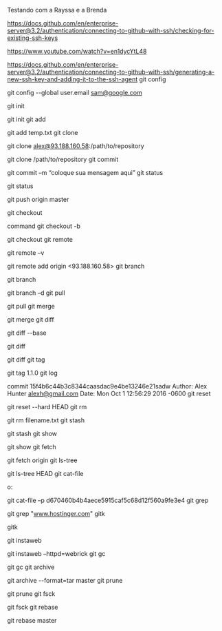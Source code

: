 Testando com a Rayssa e a Brenda
<!-- Comandos Básicos de GIT -->
<!-- configurando chave ssh no git -->

<!-- Verificando as chaves SSH existentes
Antes de gerar uma chave SSH, você pode verificar se tem alguma chave SSH existente. -->

https://docs.github.com/en/enterprise-server@3.2/authentication/connecting-to-github-with-ssh/checking-for-existing-ssh-keys

https://www.youtube.com/watch?v=en1dycYtL48

<!-- gerando chaves ssh  -->

https://docs.github.com/en/enterprise-server@3.2/authentication/connecting-to-github-with-ssh/generating-a-new-ssh-key-and-adding-it-to-the-ssh-agent
git config

<!-- Um dos comandos git mais usados ​​é o git config que pode ser usado para definir valores de configuração específicos do usuário como e-mail, algoritmo preferido para diff, nome de usuário e formato de arquivo etc. Por exemplo, o seguinte comando pode ser usado para definir o email: -->

git config --global user.email sam@google.com

git init
<!-- Este comando é usado para criar um novo repositório GIT. Uso: -->

git init
git add
<!-- O comando git add pode ser usado para adicionar arquivos ao índice. Por exemplo, o seguinte comando irá adicionar um arquivo chamado temp.txt presente no diretório local para o índice: -->

git add temp.txt
git clone
<!-- O comando git clone é usado para fins de verificação de repositório. Se o repositório estiver em um servidor remoto, use: -->

git clone alex@93.188.160.58:/path/to/repository
<!-- Por outro lado, se uma cópia de trabalho de um repositório local for criada, use: -->

git clone /path/to/repository
git commit
<!-- O comando git commit é usado para confirmar as alterações na cabeça. Tenha em atenção que quaisquer alterações efetuadas não irão para o repositório remoto. Uso: -->

git commit –m “coloque sua mensagem aqui”
git status
<!-- O comando git status exibe a lista de arquivos alterados juntamente com os arquivos que ainda não foram adicionados ou confirmados. Uso: -->

git status

<!-- git push é outro dos comandos git básicos mais usados. Um simples envio envia as alterações feitas para o ramo mestre do repositório remoto associado ao diretório de trabalho. Por exemplo: -->

git push origin master

git checkout
<!-- O comando git checkout pode ser usado para criar ramos ou alternar entre eles. Por exemplo, o seguinte cria um novo ramo e muda para ele: -->

command git checkout -b <branch-name>
<!-- Para simplesmente mudar de um ramo para outro, use: -->

git checkout <branch-name>
git remote
<!-- O comando git remote permite que um usuário se conecte a um repositório remoto. O comando a seguir lista os repositórios remotos atualmente configurados: -->

git remote –v
<!-- Esse comando permite que o usuário se conecte a um servidor remoto: -->

git remote add origin <93.188.160.58>
git branch
<!-- O comando git branch pode ser usado para listar, criar ou excluir ramos. Para listar todos os ramos presentes no repositório, use: -->

git branch
<!-- Para excluir um ramo: -->

git branch –d <branch-name>
git pull
<!-- Para mesclar todas as alterações presentes no repositório remoto para o diretório de trabalho local, o comando pull é usado. Uso: -->

git pull
git merge
<!-- O comando git merge é usado para mesclar uma ramificação no ramo ativo. Uso: -->

git merge <branch-name>
git diff
<!-- O comando git diff é usado para listar os conflitos. Para visualizar conflitos com o arquivo base, use -->

git diff --base <file-name>
<!-- O seguinte comando é usado para exibir os conflitos entre ramos about-to-be-merged antes de mesclá-los: -->

git diff <source-branch> <target-branch>
<!-- Para simplesmente listar todos os conflitos atuais, use: -->

git diff
git tag
<!-- A marcação é usada para marcar compromissos específicos com alças simples. Um exemplo pode ser:
 -->
git tag 1.1.0 <insert-commitID-here>
git log
<!-- Executar o comando git log exibe uma lista de compromissos em uma ramificação, juntamente com os detalhes pertinentes. Um exemplo de saída pode ser: -->

commit 15f4b6c44b3c8344caasdac9e4be13246e21sadw
Author: Alex Hunter <alexh@gmail.com>
Date:   Mon Oct 1 12:56:29 2016 -0600
git reset
<!-- Para redefinir o índice e o diretório de trabalho para o estado do último commit, o comando git reset é usado. Uso: -->

git reset --hard HEAD
git rm
<!-- git rm pode ser usado para remover arquivos do índice e do diretório de trabalho. Uso: -->

git rm filename.txt
git stash
<!-- Provavelmente um dos menos conhecidos comandos git básicos é git stash que ajuda a salvar as mudanças que não devem ser cometidos imediatamente, mas em uma base temporária. Uso: -->

git stash
git show
<!-- Para visualizar informações sobre qualquer objeto git, use o comando git show. Por exemplo: -->

git show
git fetch
<!-- git fetch permite que um usuário obtenha todos os objetos do repositório remoto que atualmente não residem no diretório de trabalho local. Exemplo de uso: -->

git fetch origin
git ls-tree
<!-- Para exibir um objeto de árvore juntamente com o nome e o modo de cada item e o valor SHA-1 do blob, use o comando git ls-tree. Por exemplo: -->

git ls-tree HEAD
git cat-file
<!-- Usando o valor SHA-1, exiba o tipo de um objeto usando o comando git cat-file. Por exempl -->o:

git cat-file –p d670460b4b4aece5915caf5c68d12f560a9fe3e4
git grep
<!-- git grep permite que um usuário procure através das árvores de conteúdo frases e / ou palavras. Por exemplo, para pesquisar www.hostinger.com em todos os arquivos use: -->

git grep "www.hostinger.com"
gitk
<!-- gitk é a interface gráfica para um repositório local que pode ser invocado digitando e executando: -->

gitk

git instaweb
<!-- Com o comando git instaweb, um servidor web pode ser executado em interface com o repositório local. Um navegador da Web também é automaticamente direcionado para ele. Por exemplo: -->

git instaweb –httpd=webrick
git gc
<!-- Para otimizar o repositório através da coleta de lixo, que irá limpar arquivos desnecessários e otimizá-los, use: -->

git gc
git archive
<!-- O comando git archive permite que um usuário crie um arquivo zip ou tar contendo os componentes de uma única árvore de repositório. Por exemplo: -->

git archive --format=tar master
git prune
<!-- Através do comando git prune, os objetos que não têm ponteiros de entrada são excluídos. Uso: -->

git prune
git fsck
<!-- Para executar uma verificação de integridade do sistema de arquivos git, use o comando git fsck. Todos os objetos corrompidos são identificados:
 -->
git fsck
git rebase
<!-- O comando git rebase é usado para reaplicação de compromissos em outro ramo. Por exemplo: -->

git rebase master
<!-- Conclusão

Alguns dos comandos git básicos usados com frequência. Certifique-se de verificar o nosso tutorial GIT para uma instrução fácil de seguir sobre como configurar e usar GIT. -->